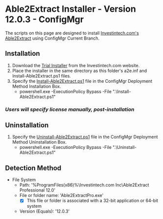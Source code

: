 # Able2Extract Installer - Version 12.0.3 - ConfigMgr

The scripts on this page are designed to install [Investintech.com's Able2Extract](https://www.investintech.com/products/desktop/) using ConfigMgr Current Branch.

## Installation

1. Download the [Trial Installer](https://www.investintech.com/download/InstallAble2ExtractPro.exe "InstallAble2ExtractPro.exe") from the Investintech.com website.
1. Place the installer in the same directory as this folder's a2e.inf and Install-Able2Extract.ps1 files.
1. Specify the [Install-Able2Extract.ps1](https://github.com/aentringer/CMAppScripts/raw/master/Able2Extract/Install-Able2Extract.ps1 "Install-Able2Extract.ps1") file in the ConfigMgr Deployment Method Installation Box.
    * powershell.exe -ExecutionPolicy Bypass -File ".\Install-Able2Extract.ps1"

### *Users will specify license manually, post-installation*

## Uninstallation

1. Specify the [Uninstall-Able2Extract.ps1](https://github.com/aentringer/CMAppScripts/raw/master/Able2Extract/Uninstall-Able2Extract.ps1 "Uninstall-Able2Extract.ps1") file in the ConfigMgr Deployment Method Uninstallation Box.
    * powershell.exe -ExecutionPolicy Bypass -File ".\Uninstall-Able2Extract.ps1"

## Detection Method

* File System
  * Path: '%ProgramFiles(x86)%\Investintech.com Inc\Able2Extract Professional 12.0'
  * File or folder name: 'Able2ExtractPro.exe'
    * [X] This file or folder is associated with a 32-bit application or 64-bit system
  * Version (Equals): '12.0.3'
